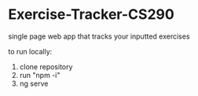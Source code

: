 # Exercise-Tracker-CS290
single page web app that tracks your inputted exercises

to run locally:
1. clone repository
2. run "npm -i"
3. ng serve
